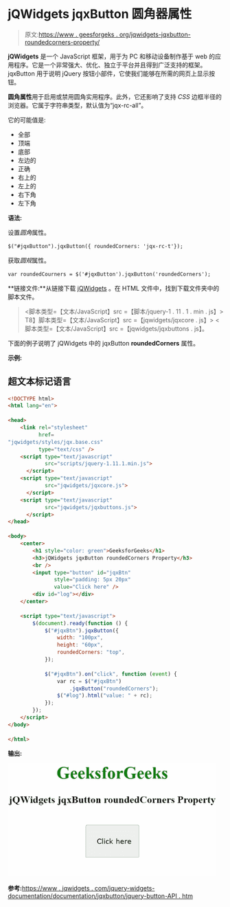 # jQWidgets jqxButton 圆角器属性

> 原文:[https://www . geesforgeks . org/jqwidgets-jqxbutton-roundedcorners-property/](https://www.geeksforgeeks.org/jqwidgets-jqxbutton-roundedcorners-property/)

**jQWidgets** 是一个 JavaScript 框架，用于为 PC 和移动设备制作基于 web 的应用程序。它是一个非常强大、优化、独立于平台并且得到广泛支持的框架。jqxButton 用于说明 jQuery 按钮小部件，它使我们能够在所需的网页上显示按钮。

**圆角属性**用于启用或禁用圆角实用程序。此外，它还影响了支持 *CSS* 边框半径的浏览器。它属于字符串类型，默认值为“jqx-rc-all”。

它的可能值是:

*   全部
*   顶端
*   底部
*   左边的
*   正确
*   右上的
*   左上的
*   右下角
*   左下角

**语法:**

设置*圆角*属性。

```html
$("#jqxButton").jqxButton({ roundedCorners: 'jqx-rc-t'});
```

获取*圆规*属性。

```html
var roundedCourners = $('#jqxButton').jqxButton('roundedCorners');
```

**链接文件:**从链接下载 [jQWidgets](https://www.jqwidgets.com/download/) 。在 HTML 文件中，找到下载文件夹中的脚本文件。

> <link rel="”stylesheet”" href="”jqwidgets/styles/jqx.base.css”" type="”text/css”">
> <脚本类型=【文本/JavaScript】src =【脚本/jquery-1 . 11 . 1 . min . js】></脚本>
> T8】脚本类型=【文本/JavaScript】src =【jqwidgets/jqxcore . js】></脚本>
> <脚本类型=【文本/JavaScript】src =【jqwidgets/jqxbuttons . js】。

下面的例子说明了 jQWidgets 中的 jqxButton **roundedCorners** 属性。

**示例:**

## 超文本标记语言

```html
<!DOCTYPE html>
<html lang="en">

<head>
    <link rel="stylesheet" 
          href=
"jqwidgets/styles/jqx.base.css" 
          type="text/css" />
    <script type="text/javascript" 
            src="scripts/jquery-1.11.1.min.js">
      </script>
    <script type="text/javascript" 
            src="jqwidgets/jqxcore.js">
      </script>
    <script type="text/javascript" 
            src="jqwidgets/jqxbuttons.js">
      </script>
</head>

<body>
    <center>
        <h1 style="color: green">GeeksforGeeks</h1>
        <h3>jQWidgets jqxButton roundedCorners Property</h3>
        <br />
        <input type="button" id="jqxBtn" 
               style="padding: 5px 20px" 
               value="Click here" />
        <div id="log"></div>
    </center>

    <script type="text/javascript">
        $(document).ready(function () {
            $("#jqxBtn").jqxButton({
                width: "100px",
                height: "60px",
                roundedCorners: "top",
            });

            $("#jqxBtn").on("click", function (event) {
                var rc = $("#jqxBtn")
                    .jqxButton("roundedCorners");
                $("#log").html("value: " + rc);
            });
        });
    </script>
</body>

</html>
```

**输出:**

![](img/ba18880c4a3e68ca4f0fca4bcdb75db6.png)

**参考:**[https://www . jqwidgets . com/jquery-widgets-documentation/documentation/jqxbutton/jquery-button-API . htm](https://www.jqwidgets.com/jquery-widgets-documentation/documentation/jqxbutton/jquery-button-api.htm)